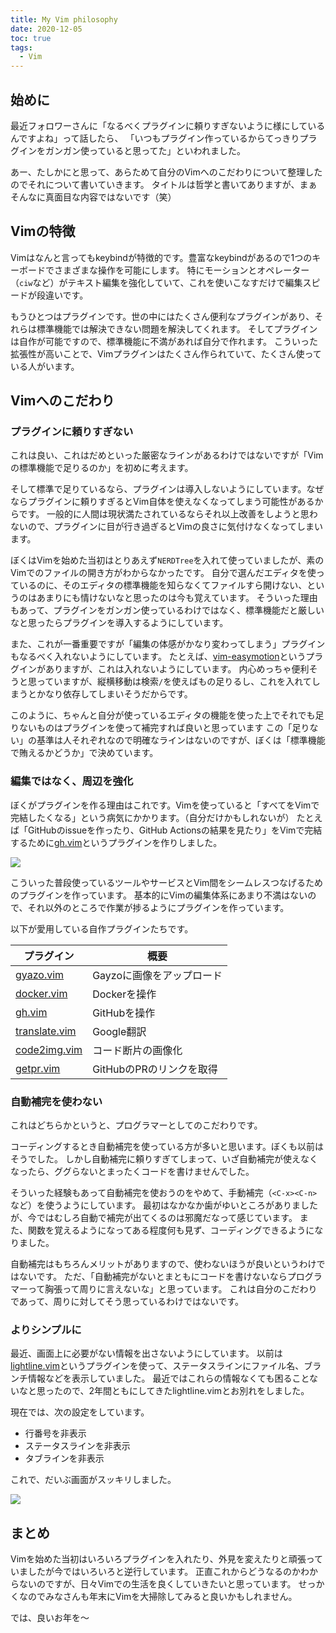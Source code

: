 ```yaml
---
title: My Vim philosophy
date: 2020-12-05
toc: true
tags: 
  - Vim
---
```


## 始めに
最近フォロワーさんに「なるべくプラグインに頼りすぎないように様にしているんですよね」って話したら、
「いつもプラグイン作っているからてっきりプラグインをガンガン使っていると思ってた」といわれました。

あー、たしかにと思って、あらためて自分のVimへのこだわりについて整理したのでそれについて書いていきます。
タイトルは哲学と書いてありますが、まぁそんなに真面目な内容ではないです（笑）

## Vimの特徴
Vimはなんと言ってもkeybindが特徴的です。豊富なkeybindがあるので1つのキーボードでさまざまな操作を可能にします。
特にモーションとオペレーター（`ciw`など）がテキスト編集を強化していて、これを使いこなすだけで編集スピードが段違いです。

もうひとつはプラグインです。世の中にはたくさん便利なプラグインがあり、それらは標準機能では解決できない問題を解決してくれます。
そしてプラグインは自作が可能ですので、標準機能に不満があれば自分で作れます。
こういった拡張性が高いことで、Vimプラグインはたくさん作られていて、たくさん使っている人がいます。

## Vimへのこだわり
### プラグインに頼りすぎない
これは良い、これはだめといった厳密なラインがあるわけではないですが「Vimの標準機能で足りるのか」を初めに考えます。

そして標準で足りているなら、プラグインは導入しないようにしています。なぜならプラグインに頼りすぎるとVim自体を使えなくなってしまう可能性があるからです。
一般的に人間は現状満たされているならそれ以上改善をしようと思わないので、プラグインに目が行き過ぎるとVimの良さに気付けなくなってしまいます。

ぼくはVimを始めた当初はとりあえず`NERDTree`を入れて使っていましたが、素のVimでのファイルの開き方がわからなかったです。
自分で選んだエディタを使っているのに、そのエディタの標準機能を知らなくてファイルすら開けない、というのはあまりにも情けないなと思ったのは今も覚えています。
そういった理由もあって、プラグインをガンガン使っているわけではなく、標準機能だと厳しいなと思ったらプラグインを導入するようにしています。

また、これが一番重要ですが「編集の体感がかなり変わってしまう」プラグインもなるべく入れないようにしています。
たとえば、[vim-easymotion](https://github.com/easymotion/vim-easymotion)というプラグインがありますが、これは入れないようにしています。
内心めっちゃ便利そうと思っていますが、縦横移動は検索`/`を使えばもの足りるし、これを入れてしまうとかなり依存してしまいそうだからです。

このように、ちゃんと自分が使っているエディタの機能を使った上でそれでも足りないものはプラグインを使って補完すれば良いと思っています
この「足りない」の基準は人それぞれなので明確なラインはないのですが、ぼくは「標準機能で賄えるかどうか」で決めています。

### 編集ではなく、周辺を強化
ぼくがプラグインを作る理由はこれです。Vimを使っていると「すべてをVimで完結したくなる」という病気にかかります。（自分だけかもしれないが）
たとえば「GitHubのissueを作ったり、GitHub Actionsの結果を見たり」をVimで完結するために[gh.vim](https://github.com/skanehira/gh.vim)というプラグインを作りしました。

![](https://i.gyazo.com/503dfe0eba487449f19d1c93e248902c.png)

こういった普段使っているツールやサービスとVim間をシームレスつなげるためのプラグインを作っています。
基本的にVimの編集体系にあまり不満はないので、それ以外のところで作業が捗るようにプラグインを作っています。

以下が愛用している自作プラグインたちです。

| プラグイン                                                  | 概要                      |
|-------------------------------------------------------------|---------------------------|
| [gyazo.vim](https://github.com/skanehira/gyazo.vim)         | Gayzoに画像をアップロード |
| [docker.vim](https://github.com/skanehira/docker.vim)       | Dockerを操作              |
| [gh.vim](https://github.com/skanehira/gh.vim)               | GitHubを操作              |
| [translate.vim](https://github.com/skanehira/translate.vim) | Google翻訳                |
| [code2img.vim](https://github.com/skanehira/code2img.vim)   | コード断片の画像化        |
| [getpr.vim](https://github.com/skanehira/getpr.vim)         | GitHubのPRのリンクを取得  |

### 自動補完を使わない
これはどちらかというと、プログラマーとしてのこだわりです。

コーディングするとき自動補完を使っている方が多いと思います。ぼくも以前はそうでした。
しかし自動補完に頼りすぎてしまって、いざ自動補完が使えなくなったら、ググらないとまったくコードを書けませんでした。

そういった経験もあって自動補完を使おうのをやめて、手動補完（`<C-x><C-n>`など）を使うようにしています。
最初はなかなか歯がゆいところがありましたが、今ではむしろ自動で補完が出てくるのは邪魔だなって感じています。
また、関数を覚えるようになってある程度何も見ず、コーディングできるようになりました。

自動補完はもちろんメリットがありますので、使わないほうが良いというわけではないです。
ただ、「自動補完がないとまともにコードを書けないならプログラマーって胸張って周りに言えないな」と思っています。
これは自分のこだわりであって、周りに対してそう思っているわけではないです。

### よりシンプルに
最近、画面上に必要がない情報を出さないようにしています。
以前は[lightline.vim](https://github.com/itchyny/lightline.vim)というプラグインを使って、ステータスラインにファイル名、ブランチ情報などを表示していました。
最近ではこれらの情報なくても困ることないなと思ったので、2年間ともにしてきたlightline.vimとお別れをしました。

現在では、次の設定をしています。

- 行番号を非表示
- ステータスラインを非表示
- タブラインを非表示

これで、だいぶ画面がスッキリしました。

![](https://i.gyazo.com/95c08168947ed15e7e6fec62ae9284ce.png)

## まとめ
Vimを始めた当初はいろいろプラグインを入れたり、外見を変えたりと頑張っていましたが今ではいろいろと逆行しています。
正直これからどうなるのかわからないのですが、日々Vimでの生活を良くしていきたいと思っています。
せっかくなのでみなさんも年末にVimを大掃除してみると良いかもしれません。

では、良いお年を〜
